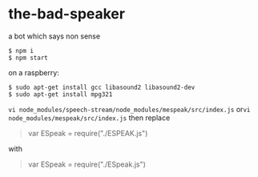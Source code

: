 # the-bad-speaker
a bot which says non sense

```
$ npm i
$ npm start
```

on a raspberry:
```
$ sudo apt-get install gcc libasound2 libasound2-dev
$ sudo apt-get install mpg321
```

`vi node_modules/speech-stream/node_modules/mespeak/src/index.js` or`vi node_modules/mespeak/src/index.js` then
replace

>  var ESpeak = require("./ESPEAK.js")

with

>  var ESpeak = require("./ESpeak.js")
